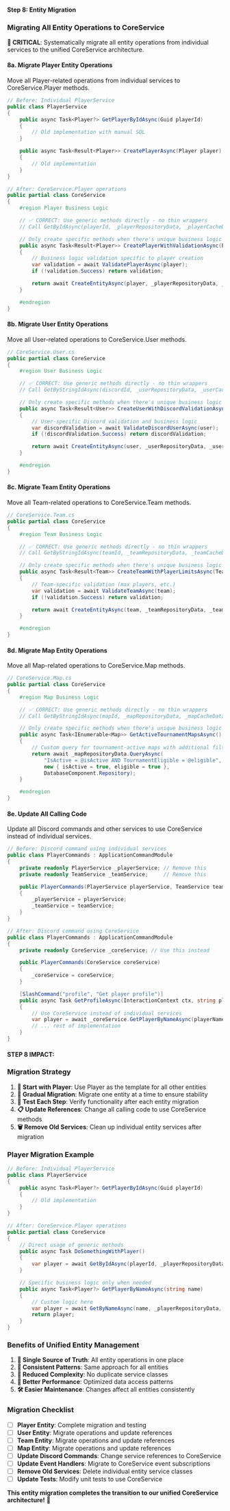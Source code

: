 #### Step 8: Entity Migration

### Migrating All Entity Operations to CoreService

**🎯 CRITICAL**: Systematically migrate all entity operations from individual services to the unified CoreService architecture.

#### 8a. Migrate Player Entity Operations

Move all Player-related operations from individual services to CoreService.Player methods.

```csharp
// Before: Individual PlayerService
public class PlayerService
{
    public async Task<Player?> GetPlayerByIdAsync(Guid playerId)
    {
        // Old implementation with manual SQL
    }

    public async Task<Result<Player>> CreatePlayerAsync(Player player)
    {
        // Old implementation
    }
}

// After: CoreService.Player operations
public partial class CoreService
{
    #region Player Business Logic

    // ✅ CORRECT: Use generic methods directly - no thin wrappers
    // Call GetByIdAsync(playerId, _playerRepositoryData, _playerCacheData) directly

    // Only create specific methods when there's unique business logic
    public async Task<Result<Player>> CreatePlayerWithValidationAsync(Player player)
    {
        // Business logic validation specific to player creation
        var validation = await ValidatePlayerAsync(player);
        if (!validation.Success) return validation;

        return await CreateEntityAsync(player, _playerRepositoryData, _playerCacheData);
    }

    #endregion
}
```

#### 8b. Migrate User Entity Operations

Move all User-related operations to CoreService.User methods.

```csharp
// CoreService.User.cs
public partial class CoreService
{
    #region User Business Logic

    // ✅ CORRECT: Use generic methods directly - no thin wrappers
    // Call GetByStringIdAsync(discordId, _userRepositoryData, _userCacheData) directly

    // Only create specific methods when there's unique business logic
    public async Task<Result<User>> CreateUserWithDiscordValidationAsync(User user)
    {
        // User-specific Discord validation and business logic
        var discordValidation = await ValidateDiscordUserAsync(user);
        if (!discordValidation.Success) return discordValidation;

        return await CreateEntityAsync(user, _userRepositoryData, _userCacheData);
    }

    #endregion
}
```

#### 8c. Migrate Team Entity Operations

Move all Team-related operations to CoreService.Team methods.

```csharp
// CoreService.Team.cs
public partial class CoreService
{
    #region Team Business Logic

    // ✅ CORRECT: Use generic methods directly - no thin wrappers
    // Call GetByStringIdAsync(teamId, _teamRepositoryData, _teamCacheData) directly

    // Only create specific methods when there's unique business logic
    public async Task<Result<Team>> CreateTeamWithPlayerLimitsAsync(Team team)
    {
        // Team-specific validation (max players, etc.)
        var validation = await ValidateTeamAsync(team);
        if (!validation.Success) return validation;

        return await CreateEntityAsync(team, _teamRepositoryData, _teamCacheData);
    }

    #endregion
}
```

#### 8d. Migrate Map Entity Operations

Move all Map-related operations to CoreService.Map methods.

```csharp
// CoreService.Map.cs
public partial class CoreService
{
    #region Map Business Logic

    // ✅ CORRECT: Use generic methods directly - no thin wrappers
    // Call GetByStringIdAsync(mapId, _mapRepositoryData, _mapCacheData) directly

    // Only create specific methods when there's unique business logic
    public async Task<IEnumerable<Map>> GetActiveTournamentMapsAsync()
    {
        // Custom query for tournament-active maps with additional filtering
        return await _mapRepositoryData.QueryAsync(
            "IsActive = @isActive AND TournamentEligible = @eligible",
            new { isActive = true, eligible = true },
            DatabaseComponent.Repository);
    }

    #endregion
}
```

#### 8e. Update All Calling Code

Update all Discord commands and other services to use CoreService instead of individual services.

```csharp
// Before: Discord command using individual services
public class PlayerCommands : ApplicationCommandModule
{
    private readonly PlayerService _playerService; // Remove this
    private readonly TeamService _teamService;     // Remove this

    public PlayerCommands(PlayerService playerService, TeamService teamService)
    {
        _playerService = playerService;
        _teamService = teamService;
    }
}

// After: Discord command using CoreService
public class PlayerCommands : ApplicationCommandModule
{
    private readonly CoreService _coreService; // Use this instead

    public PlayerCommands(CoreService coreService)
    {
        _coreService = coreService;
    }

    [SlashCommand("profile", "Get player profile")]
    public async Task GetProfileAsync(InteractionContext ctx, string playerName)
    {
        // Use CoreService instead of individual services
        var player = await _coreService.GetPlayerByNameAsync(playerName);
        // ... rest of implementation
    }
}
```

#### STEP 8 IMPACT:

### Migration Strategy

1. **🎯 Start with Player**: Use Player as the template for all other entities
2. **🔄 Gradual Migration**: Migrate one entity at a time to ensure stability
3. **🧪 Test Each Step**: Verify functionality after each entity migration
4. **📋 Update References**: Change all calling code to use CoreService methods
5. **🗑️ Remove Old Services**: Clean up individual entity services after migration

### Player Migration Example

```csharp
// Before: Individual PlayerService
public class PlayerService
{
    public async Task<Player?> GetPlayerByIdAsync(Guid playerId)
    {
        // Old implementation
    }
}

// After: CoreService.Player operations
public partial class CoreService
{
    // Direct usage of generic methods
    public async Task DoSomethingWithPlayer()
    {
        var player = await GetByIdAsync(playerId, _playerRepositoryData, _playerCacheData);
    }

    // Specific business logic only when needed
    public async Task<Player?> GetPlayerByNameAsync(string name)
    {
        // Custom logic here
        var player = await GetByNameAsync(name, _playerRepositoryData, _playerCacheData);
        return player;
    }
}
```

### Benefits of Unified Entity Management

1. **🎯 Single Source of Truth**: All entity operations in one place
2. **🔄 Consistent Patterns**: Same approach for all entities
3. **🧹 Reduced Complexity**: No duplicate service classes
4. **🚀 Better Performance**: Optimized data access patterns
5. **🛠️ Easier Maintenance**: Changes affect all entities consistently

### Migration Checklist

- [ ] **Player Entity**: Complete migration and testing
- [ ] **User Entity**: Migrate operations and update references
- [ ] **Team Entity**: Migrate operations and update references
- [ ] **Map Entity**: Migrate operations and update references
- [ ] **Update Discord Commands**: Change service references to CoreService
- [ ] **Update Event Handlers**: Migrate to CoreService event subscriptions
- [ ] **Remove Old Services**: Delete individual entity service classes
- [ ] **Update Tests**: Modify unit tests to use CoreService

**This entity migration completes the transition to our unified CoreService architecture!** 🎯
